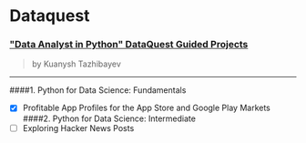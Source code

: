 # Dataquest

### ["Data Analyst in Python" DataQuest Guided Projects](https://app.dataquest.io/)
> by Kuanysh Tazhibayev
-----------
####1. Python for Data Science: Fundamentals
   - [x] Profitable App Profiles for the App Store and Google Play Markets
####2. Python for Data Science: Intermediate
   - [ ] Exploring Hacker News Posts
